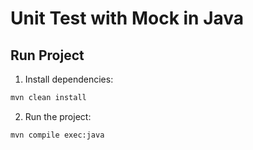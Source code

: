 # Unit Test with Mock in Java


## Run Project
1. Install dependencies:
```bash
mvn clean install
```
2. Run the project:
```bash
mvn compile exec:java
```




